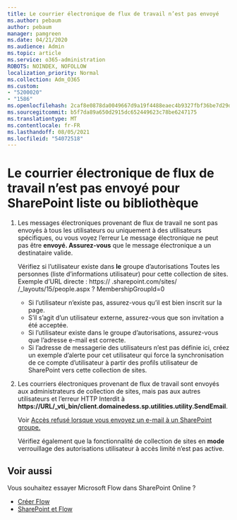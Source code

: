 ```yaml
---
title: Le courrier électronique de flux de travail n’est pas envoyé
ms.author: pebaum
author: pebaum
manager: pamgreen
ms.date: 04/21/2020
ms.audience: Admin
ms.topic: article
ms.service: o365-administration
ROBOTS: NOINDEX, NOFOLLOW
localization_priority: Normal
ms.collection: Adm_O365
ms.custom:
- "5200020"
- "1586"
ms.openlocfilehash: 2caf8e0878da0049667d9a19f4488eaec4b9327fbf36be7d29dbf4b7a9c89158
ms.sourcegitcommit: b5f7da89a650d2915dc652449623c78be6247175
ms.translationtype: MT
ms.contentlocale: fr-FR
ms.lasthandoff: 08/05/2021
ms.locfileid: "54072518"
---
```

# <a name="workflow-email-is-not-being-sent-for-a-sharepoint-list-or-library"></a>Le courrier électronique de flux de travail n’est pas envoyé pour SharePoint liste ou bibliothèque

1. Les messages électroniques provenant de flux de travail ne sont pas envoyés à tous les utilisateurs ou uniquement à des utilisateurs spécifiques, ou vous voyez l’erreur Le message électronique ne peut pas être **envoyé. Assurez-vous** que le message électronique a un destinataire valide.

    Vérifiez si l’utilisateur existe dans **le** groupe d’autorisations Toutes les personnes (liste d’informations utilisateur) pour cette collection de sites.  Exemple d’URL directe : https:// <tenant> .sharepoint.com/sites/ <sitename> /_layouts/15/people.aspx ? MembershipGroupId=0

    - Si l’utilisateur n’existe pas, assurez-vous qu’il est bien inscrit sur la page. 
    - S’il s’agit d’un utilisateur externe, assurez-vous que son invitation a été acceptée.
    - Si l’utilisateur existe dans le groupe d’autorisations, assurez-vous que l’adresse e-mail est correcte.
    - Si l’adresse de messagerie des utilisateurs n’est pas définie ici, créez un exemple d’alerte pour cet utilisateur qui force la synchronisation de ce compte d’utilisateur à partir des profils utilisateur de SharePoint vers cette collection de sites.
 
2. Les courriers électroniques provenant de flux de travail sont envoyés aux administrateurs de collection de sites, mais pas aux autres utilisateurs et l’erreur HTTP Interdit à **<span>https:</span>//URL/_vti_bin/client.domainedess.sp.utilities.utility.SendEmail**.
 

    Voir [Accès refusé lorsque vous envoyez un e-mail à un SharePoint groupe.](https://docs.microsoft.com/sharepoint/support/sharing-and-permissions/access-denied-when-send-an-email-to-groups)

    Vérifiez également que la fonctionnalité de collection de sites en **mode** verrouillage des autorisations utilisateur à accès limité n’est pas active.


## <a name="related-topics"></a>Voir aussi
Vous souhaitez essayer Microsoft Flow dans SharePoint Online ?
- [Créer Flow](https://support.office.com/article/Create-a-flow-for-a-list-or-library-in-SharePoint-Online-or-OneDrive-for-Business-a9c3e03b-0654-46af-a254-20252e580d01) 
- [SharePoint et Flow](https://flow.microsoft.com/blog/sharepoint-and-flow/) 


